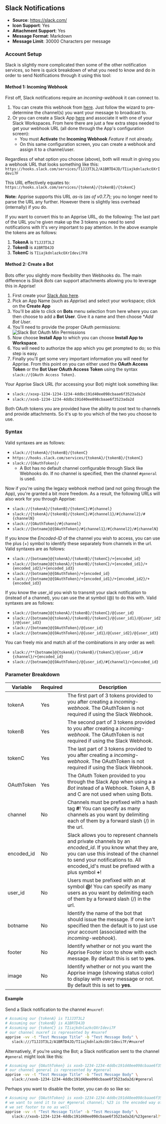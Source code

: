 ## Slack Notifications
* **Source**: https://slack.com/
* **Icon Support**: Yes
* **Attachment Support**: Yes
* **Message Format**: Markdown
* **Message Limit**: 30000 Characters per message

### Account Setup
Slack is slightly more complicated then some of the other notification services, so here is quick breakdown of what you need to know and do in order to send Notifications through it using this tool:

#### Method 1: Incoming Webhook
First off, Slack notifications require an *incoming-webhook* it can connect to.

1. You can create this webhook from [here](https://my.slack.com/services/new/incoming-webhook/). Just follow the wizard to pre-determine the channel(s) you want your message to broadcast to.
2. Or you can create a Slack App [here](https://api.slack.com/slack-apps) and associate it with one of your Slack Workspaces. From here there are just a few extra steps needed to get your webhook URL (all done through the App's configuration screen):
   * You must **Activate** the **Incoming Webhook** _Feature_ if not already.
   * On this same configuration screen, you can create a webhook and assign it to a channel/user.

Regardless of what option you choose (above), both will result in giving you a webhook URL that looks something like this:<br/>
```https://hooks.slack.com/services/T1JJ3T3L2/A1BRTD4JD/TIiajkdnlazkcOXrIdevi7F```

This URL effectively equates to:<br/>
```https://hooks.slack.com/services/{tokenA}/{tokenB}/{tokenC}```

**Note:** Apprise supports this URL _as-is_ (_as of v0.7.7_); you no longer need to parse the URL any further.  However there is slightly less overhead (internally) if you do.

If you want to convert this to an Apprise URL, do the following:
The last part of the URL you're given make up the 3 tokens you need to send notifications with  It's very important to pay attention.  In the above example the tokens are as follows:
1. **TokenA** is ```T1JJ3T3L2```
2. **TokenB** is ```A1BRTD4JD```
3. **TokenC** is ```TIiajkdnlazkcOXrIdevi7F8```

#### Method 2: Create a Bot
Bots offer you slightly more flexibility then Webhooks do.  The main difference is *Slack Bots* can support attachments allowing you to leverage this in Apprise!
1. First create your [Slack App here](https://api.slack.com/apps?new_app=1).
1. Pick an App Name (such as *Apprise*) and select your workspace; click on the **Create App**
1. You'll be able to click on **Bots** menu selection from here where you can then choose to add a **Bot User**.  Give it a name and then choose **Add Bot User*.
1. You'll need to provide the proper OAuth permissions:<br/>![Slack Bot OAuth Min Permissions](https://user-images.githubusercontent.com/850374/104230100-1d752a00-541b-11eb-86c4-9b09df38a647.png)
1. Now choose **Install App** to which you can choose **Install App to Workspace**.
1. You will need to authorize the app which you get prompted to do; so this step is easy.
1. Finally you'll get some very important information you will need for Apprise.  From this point on you can either used the **OAuth Access Token** or the **Bot User OAuth Access Token** using the syntax `slack://{OAuth Access Token}`.

Your Apprise Slack URL (for accessing your Bot) might look something like:
 - `slack://xoxp-1234-1234-1234-4ddbc191d40ee098cbaae6f3523ada2d`
 - `slack://xoxb-1234-1234-4ddbc191d40ee098cbaae6f3523ada2d`

Both OAuth tokens you are provided have the ability to post text to channels and provide attachments.  So it's up to you which of the two you choose to use.

### Syntax
Valid syntaxes are as follows:
* `slack://{tokenA}/{tokenB}/{tokenC}`
* `https://hooks.slack.com/services/{tokenA}/{tokenB}/{tokenC}`
* `slack://{OAuthToken}/`
   - A Bot has no default channel configurable through Slack like Webhooks do.  If no channel is specified, then the channel `#general` is used.

Now if you're using the legacy webhook method (and not going through the App), you're granted a bit more freedom.  As a result, the following URLs will also work for you through Apprise:
* `slack://{tokenA}/{tokenB}/{tokenC}/#{channel}`
* `slack://{tokenA}/{tokenB}/{tokenC}/#{channel1}/#{channel2}/#{channelN}`
* `slack://{OAuthToken}/#{channel}`
* `slack://{botname}@{OAuthToken}/#{channel1}/#{channel2}/#{channelN}`

If you know the *Encoded-ID* of the channel you wish to access, you can use the plus (+) symbol to identify these separately from channels in the url. Valid syntaxes are as follows:
* `slack://{botname}@{tokenA}/{tokenB}/{tokenC}/+{encoded_id}`
* `slack://{botname}@{tokenA}/{tokenB}/{tokenC}/+{encoded_id1}/+{encoded_id2}/+{encoded_id3}`
* `slack://{botname}@{OAuthToken}/+{encoded_id}`
* `slack://{botname}@{OAuthToken}/+{encoded_id1}/+{encoded_id2}/+{encoded_id3}`

If you know the user_id you wish to transmit your slack notification to (instead of a channel), you can use the at symbol (@) to do this with. Valid syntaxes are as follows:
* `slack://{botname}@{tokenA}/{tokenB}/{tokenC}/@{user_id}`
* `slack://{botname}@{tokenA}/{tokenB}/{tokenC}/@{user_id1}/@{user_id2}/@{user_id3}`
* `slack://{botname}@{OAuthToken}/@{user_id}`
* `slack://{botname}@{OAuthToken}/@{user_id1}/@{user_id2}/@{user_id3}`

You can freely mix and match all of the combinations in any order as well:
* `slack://**{botname}@{tokenA}/{tokenB}/{tokenC}/@{user_id}/#{channel}/+{encoded_id}`
* `slack://{botname}@{OAuthToken}/@{user_id}/#{channel}/+{encoded_id}`

### Parameter Breakdown
| Variable    | Required | Description
| ----------- | -------- | -----------
| tokenA      | Yes      | The first part of 3 tokens provided to you after creating a *incoming-webhook*. The OAuthToken is not required if using the Slack Webhook.
| tokenB      | Yes      | The second part of 3 tokens provided to you after creating a *incoming-webhook*. The OAuthToken is not required if using the Slack Webhook. 
| tokenC      | Yes      | The last part of 3 tokens provided to you after creating a *incoming-webhook*. The OAuthToken is not required if using the Slack Webhook.
| OAuthToken  | Yes      | The OAuth Token provided to you through the Slack App when using a a *Bot* instead of a Webhook.  Token A, B and C are not used when using Bots.
| channel     | No       | Channels must be prefixed with a hash tag **#**! You can specify as many channels as you want by delimiting each of them by a forward slash (/) in the url.
| encoded_id  | No       | Slack allows you to represent channels and private channels by an *encoded_id*.  If you know what they are, you can use this instead of the channel to send your notifications to.  All encoded_id's must be prefixed with a plus symbol **+**!
| user_id     | No       | Users must be prefixed with an at symbol **@**! You can specify as many users as you want by delimiting each of them by a forward slash (/) in the url.
| botname     | No       | Identify the name of the bot that should issue the message.  If one isn't specified then the default is to just use your account (associated with the *incoming-webhook*).
| footer     | No       | Identify whether or not you want the Apprise Footer icon to show with each message.  By default this is set to **yes**.
| image      | No       | Identify whether or not you want the Apprise image (showing status color) to display with every message or not.   By default this is set to **yes**.

#### Example
Send a Slack notification to the channel `#nuxref`:
```bash
# Assuming our {tokenA} is T1JJ3T3L2
# Assuming our {tokenB} is A1BRTD4JD
# Assuming our {tokenC} is TIiajkdnlazkcOXrIdevi7F
# our channel nuxref is represented by #nuxref
apprise -vv -t "Test Message Title" -b "Test Message Body" \
   slack:///T1JJ3T3L2/A1BRTD4JD/TIiajkdnlazkcOXrIdevi7F/#nuxref
```

Alternatively, if you're using the Bot; a Slack notification sent to the channel `#general` might look like this:
```bash
# Assuming our {OAuthToken} is xoxb-1234-1234-4ddbc191d40ee098cbaae6f3523ada2d
# our channel general is represented by #general
apprise -vv -t "Test Message Title" -b "Test Message Body" \
   slack://xoxb-1234-1234-4ddbc191d40ee098cbaae6f3523ada2d/#general
```

Perhaps you want to disable the footer, you can do so like so:
```bash
# Assuming our {OAuthToken} is xoxb-1234-1234-4ddbc191d40ee098cbaae6f3523ada2d
# we want to send it to our #general channel; %23 is the encoded way of representing the #
# we set footer to no as well
apprise -vv -t "Test Message Title" -b "Test Message Body" \
   slack://xoxb-1234-1234-4ddbc191d40ee098cbaae6f3523ada2d/%23general?footer=no
```